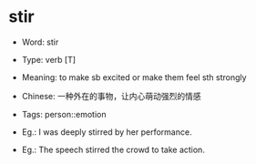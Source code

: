 # stir

- Word: stir

- Type: verb [T]
- Meaning: to make sb excited or make them feel sth strongly
- Chinese: 一种外在的事物，让内心萌动强烈的情感
- Tags: person::emotion
- Eg.: I was deeply stirred by her performance.
- Eg.: The speech stirred the crowd to take action.

